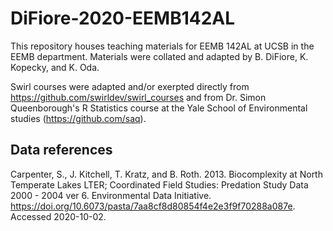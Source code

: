 # DiFiore-2020-EEMB142AL

This repository houses teaching materials for EEMB 142AL at UCSB in the EEMB department. Materials were collated and adapted by B. DiFiore, K. Kopecky, and K. Oda.

Swirl courses were adapted and/or exerpted directly from <https://github.com/swirldev/swirl_courses> and from Dr. Simon Queenborough's R Statistics course at the Yale School of Environmental studies (<https://github.com/saq>).

## Data references
Carpenter, S., J. Kitchell, T. Kratz, and B. Roth. 2013. Biocomplexity at North Temperate Lakes LTER; Coordinated Field Studies: Predation Study Data 2000 - 2004 ver 6. Environmental Data Initiative. <https://doi.org/10.6073/pasta/7aa8cf8d80854f4e2e3f9f70288a087e>. Accessed 2020-10-02.
